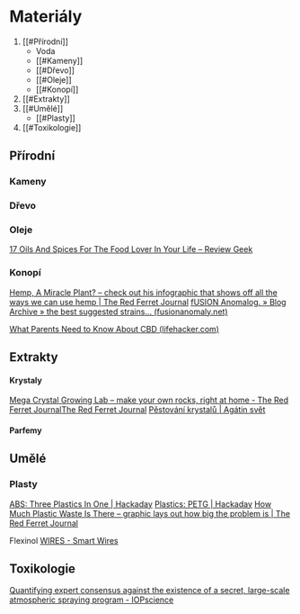 # Materiály
1. [[#Přírodní]]
	- Voda
	- [[#Kameny]]
	- [[#Dřevo]]
	- [[#Oleje]]
	- [[#Konopí]]
2. [[#Extrakty]]
3. [[#Umělé]]
	- [[#Plasty]]
4. [[#Toxikologie]]


## Přírodní
### Kameny

### Dřevo

### Oleje
[17 Oils And Spices For The Food Lover In Your Life – Review Geek](https://www.reviewgeek.com/10643/17-oils-and-spices-for-the-food-lover-in-your-life/)

### Konopí
[Hemp, A Miracle Plant? – check out his infographic that shows off all the ways we can use hemp | The Red Ferret Journal](https://www.redferret.net/hemp-a-miracle-plant-check-out-his-infographic-that-shows-off-all-the-ways-we-can-use-hemp/)
[fUSION Anomalog. » Blog Archive » the best suggested strains… (fusionanomaly.net)](https://fusionanomaly.net/anomalog2/?p=91502)

[What Parents Need to Know About CBD (lifehacker.com)](https://lifehacker.com/what-parents-need-to-know-about-cbd-1832401293)

## Extrakty

#### Krystaly

[Mega Crystal Growing Lab – make your own rocks, right at home - The Red Ferret JournalThe Red Ferret Journal](https://www.redferret.net/mega-crystal-growing-lab-make-your-own-rocks-right-at-home/)
[Pěstování krystalů | Agátin svět](https://www.agatinsvet.cz/pestovani-krystalu/)

#### Parfemy





## Umělé
### Plasty
[ABS: Three Plastics In One | Hackaday](https://hackaday.com/2018/12/11/abs-three-plastics-in-one/)
[Plastics: PETG | Hackaday](https://hackaday.com/2019/01/29/plastics-petg/)
[How Much Plastic Waste Is There – graphic lays out how big the problem is | The Red Ferret Journal](https://www.redferret.net/how-much-plastic-waste-is-there-graphic-lays-out-how-big-the-problem-is/)


Flexinol
[WIRES - Smart Wires](https://smartwires.eu/index.php?id_category=7&controller=category&id_lang=1)


## Toxikologie

[Quantifying expert consensus against the existence of a secret, large-scale atmospheric spraying program - IOPscience](https://iopscience.iop.org/article/10.1088/1748-9326/11/8/084011/meta#erlaa34f6s3)